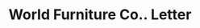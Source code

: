 ---
doi: 10.7916/D8ZS47GB
date_other: '1908'
date_other_textual: '1908'
form: correspondence
genre:
- Letters (correspondence)
name:
- World Furniture Co.
object_in_context_url: https://biggert.cul.columbia.edu/items/view/ave_biggert_00284
subject_hierarchical_geographic:
- Evansville, Indiana, United States
subject_name:
- World Furniture Co.
title: World Furniture Co.. Letter
sort_title: World Furniture Co.. Letter
call_number: ave_biggert_00284
coordinates:
- 37.977222222222224,-87.55055555555555
pid: ave_biggert_00284
identifiers: ave_biggert_00284
thumbnail: https://derivativo-3.library.columbia.edu/iiif/2/ldpd:344260/full/!256,256/0/native.jpg
permalink: "/biggert/ave_biggert_00284/"
layout: iiif-image-page
---